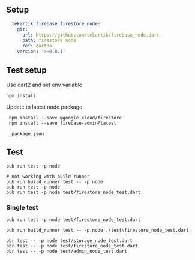 ## Setup

```yaml
  tekartik_firebase_firestore_node:
    git:
      url: https://github.com/tekartik/firebase_node.dart
      path: firestore_node
      ref: dart3a
    version: '>=0.8.1'
```
## Test setup

 Use dart2 and set env variable
    
    npm install
    
 Update to latest node package
  
     npm install --save @google-cloud/firestore
     npm install --save firebase-admin@latest

     _package.json
     
## Test

    pub run test -p node
    
    # not working with build runner
    pub run build_runner test -- -p node
    pub run test -p node
    pub run test -p node test/firestore_node_test.dart

### Single test

    pub run test -p node test/firestore_node_test.dart

    pub run build_runner test -- -p node .\test\firestore_node_test.dart

    pbr test -- -p node test/storage_node_test.dart
    pbr test -- -p node test/firestore_node_test.dart
    pbr test -- -p node test/admin_node_test.dart